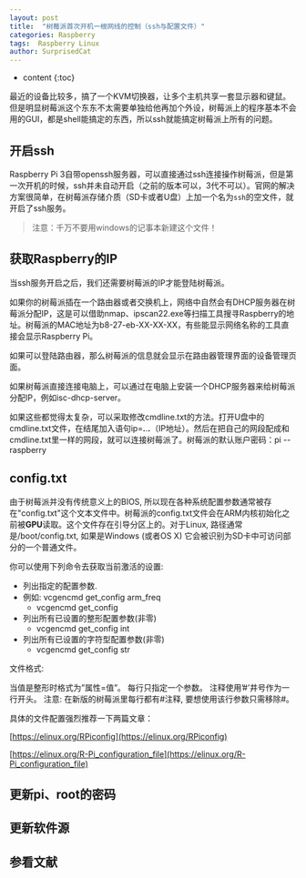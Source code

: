 ```yaml
---
layout: post
title:  "树莓派首次开机一根网线的控制（ssh与配置文件）"
categories: Raspberry
tags:  Raspberry Linux
author: SurprisedCat
---
```


* content
{:toc}

最近的设备比较多，搞了一个KVM切换器，让多个主机共享一套显示器和键鼠。但是明显树莓派这个东东不太需要单独给他再加个外设，树莓派上的程序基本不会用的GUI，都是shell能搞定的东西，所以ssh就能搞定树莓派上所有的问题。

## 开启ssh ##

Raspberry Pi 3自带openssh服务器，可以直接通过ssh连接操作树莓派，但是第一次开机的时候，ssh并未自动开启（之前的版本可以，3代不可以）。官网的解决方案很简单，在树莓派存储介质（SD卡或者U盘）上加一个名为``ssh``的空文件，就开启了ssh服务。

>注意：千万不要用windows的记事本新建这个文件！

## 获取Raspberry的IP ##

当ssh服务开启之后，我们还需要树莓派的IP才能登陆树莓派。

如果你的树莓派插在一个路由器或者交换机上，网络中自然会有DHCP服务器在树莓派分配IP，这是可以借助nmap、ipscan22.exe等扫描工具搜寻Raspberry的地址。树莓派的MAC地址为b8-27-eb-XX-XX-XX，有些能显示网络名称的工具直接会显示Raspberry Pi。

如果可以登陆路由器，那么树莓派的信息就会显示在路由器管理界面的设备管理页面。

如果树莓派直接连接电脑上，可以通过在电脑上安装一个DHCP服务器来给树莓派分配IP，例如isc-dhcp-server。

如果这些都觉得太复杂，可以采取修改cmdline.txt的方法。打开U盘中的cmdline.txt文件，在结尾加入语句ip=***.***.***.***（IP地址）。然后在把自己的网段配成和cmdline.txt里一样的网段，就可以连接树莓派了。树莓派的默认账户密码：pi -- raspberry

## config.txt ##

由于树莓派并没有传统意义上的BIOS, 所以现在各种系统配置参数通常被存在"config.txt"这个文本文件中。树莓派的config.txt文件会在ARM内核初始化之前被**GPU**读取。这个文件存在引导分区上的。对于Linux, 路径通常是/boot/config.txt, 如果是Windows (或者OS X) 它会被识别为SD卡中可访问部分的一个普通文件。

你可以使用下列命令去获取当前激活的设置: 

* 列出指定的配置参数. 
* 例如: vcgencmd get_config arm_freq 
    + vcgencmd get_config 
* 列出所有已设置的整形配置参数(非零) 
    + vcgencmd get_config int 
* 列出所有已设置的字符型配置参数(非零) 
    + vcgencmd get_config str

文件格式:

当值是整形时格式为”属性=值”。 每行只指定一个参数。 注释使用’#’井号作为一行开头。 
注意: 在新版的树莓派里每行都有#注释, 要想使用该行参数只需移除#。

具体的文件配置强烈推荐一下两篇文章：

[https://elinux.org/RPiconfig](https://elinux.org/RPiconfig)

[https://elinux.org/R-Pi_configuration_file](https://elinux.org/R-Pi_configuration_file)


## 更新pi、root的密码 ##


## 更新软件源 ##


## 参看文献 ##

